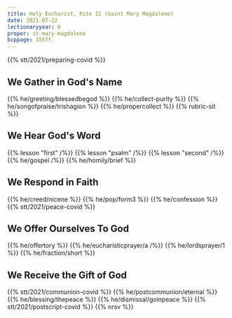 ```yaml
---
title: Holy Eucharist, Rite II (Saint Mary Magdalene)
date: 2021-07-22
lectionaryyear: b
proper: st-mary-magdalene
bcppage: 355ff.
---
```

{{% stt/2021/preparing-covid %}}

## We Gather in God's Name
{{% he/greeting/blessedbegod %}}
{{% he/collect-purity %}}
{{% he/songofpraise/trishagion %}}
{{% he/propercollect %}}
{{% rubric-sit %}}

## We Hear God's Word
{{% lesson "first" /%}}
{{% lesson "psalm" /%}}
{{% lesson "second" /%}}
{{% he/gospel /%}}
{{% he/homily/brief %}}

## We Respond in Faith
{{% he/creed/nicene %}}
{{% he/pop/form3 %}}
{{% he/confession %}}
{{% stt/2021/peace-covid %}}

## We Offer Ourselves To God
{{% he/offertory %}}
{{% he/eucharisticprayer/a /%}}
{{% he/lordsprayer/1 %}}
{{% he/fraction/short %}}

## We Receive the Gift of God
{{% stt/2021/communion-covid %}}
{{% he/postcommunion/eternal %}}
{{% he/blessing/thepeace %}}
{{% he/dismissal/goinpeace %}}
{{% stt/2021/postscript-covid %}}
{{% nrsv %}}
